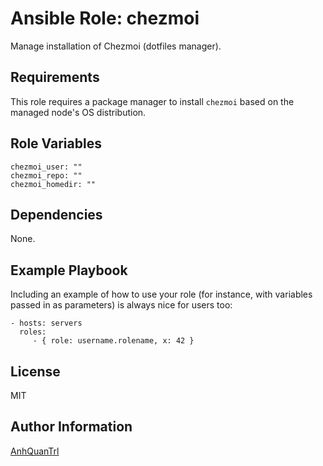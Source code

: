 # Ansible Role: chezmoi

Manage installation of Chezmoi (dotfiles manager).

## Requirements

This role requires a package manager to install `chezmoi` based on the managed node's OS distribution.

## Role Variables

```
chezmoi_user: ""
chezmoi_repo: ""
chezmoi_homedir: ""
```

## Dependencies

None.

## Example Playbook

Including an example of how to use your role (for instance, with variables passed in as parameters) is always nice for users too:

    - hosts: servers
      roles:
         - { role: username.rolename, x: 42 }

## License

MIT

## Author Information

[AnhQuanTrl](https://github.com/AnhQuanTrl)
